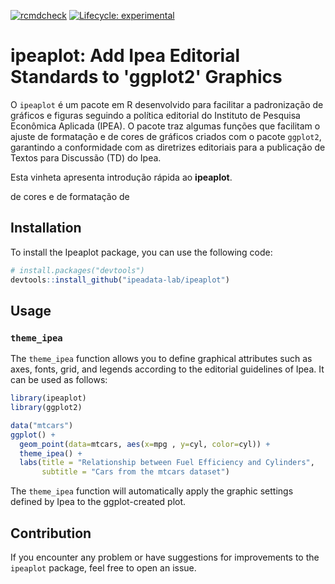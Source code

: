 [![rcmdcheck](https://github.com/ipeadata-lab/ipeaplot/workflows/R-CMD-check/badge.svg)](https://github.com/ipeadata-lab/ipeaplot/actions)
[![Lifecycle:
experimental](https://img.shields.io/badge/lifecycle-experimental-orange.svg)](https://lifecycle.r-lib.org/articles/stages.html)

# ipeaplot: Add Ipea Editorial Standards to 'ggplot2' Graphics

O `ipeaplot` é um pacote em R desenvolvido para facilitar a padronização de gráficos e figuras seguindo a política editorial do Instituto de Pesquisa Econômica Aplicada (IPEA). O pacote traz algumas funções que facilitam o ajuste de formatação e de cores de gráficos criados com o pacote `ggplot2`, garantindo a conformidade com as diretrizes editoriais para a publicação de Textos para Discussão (TD) do Ipea.

 Esta vinheta apresenta introdução rápida ao **ipeaplot**.





de cores e de formatação de

## Installation

To install the Ipeaplot package, you can use the following code:

``` r
# install.packages("devtools")
devtools::install_github("ipeadata-lab/ipeaplot")
```

## Usage

### `theme_ipea`

The `theme_ipea` function allows you to define graphical attributes such
as axes, fonts, grid, and legends according to the editorial guidelines
of Ipea. It can be used as follows:

``` r
library(ipeaplot)
library(ggplot2)

data("mtcars")
ggplot() +
  geom_point(data=mtcars, aes(x=mpg , y=cyl, color=cyl)) +
  theme_ipea() +
  labs(title = "Relationship between Fuel Efficiency and Cylinders",
       subtitle = "Cars from the mtcars dataset")
```

The `theme_ipea` function will automatically apply the graphic settings
defined by Ipea to the ggplot-created plot.

## Contribution

If you encounter any problem or have suggestions for improvements to the
``ipeaplot`` package, feel free to open an issue.
